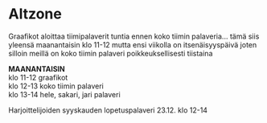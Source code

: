 # Altzone
 
Graafikot aloittaa tiimipalaverit tuntia ennen koko tiimin palaveria... tämä siis yleensä maanantaisin klo 11-12 mutta ensi viikolla on itsenäisyyspäivä joten silloin meillä on koko tiimin palaveri poikkeuksellisesti tiistaina

**MAANANTAISIN**  
klo 11-12 graafikot  
klo 12-13 koko tiimin palaveri  
klo 13-14 hele, sakari, jari palaveri  

Harjoittelijoiden syyskauden lopetuspalaveri 23.12. klo 12-14
